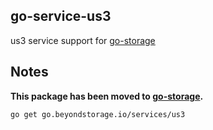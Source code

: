 ## go-service-us3

us3 service support for [go-storage](https://github.com/beyondstorage/go-storage)

## Notes

**This package has been moved to [go-storage](https://github.com/beyondstorage/go-storage/tree/master/services/us3).**

```shell
go get go.beyondstorage.io/services/us3
```
